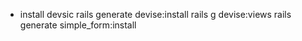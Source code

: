 * install devsic
  rails generate devise:install
  rails g devise:views
  rails generate simple_form:install